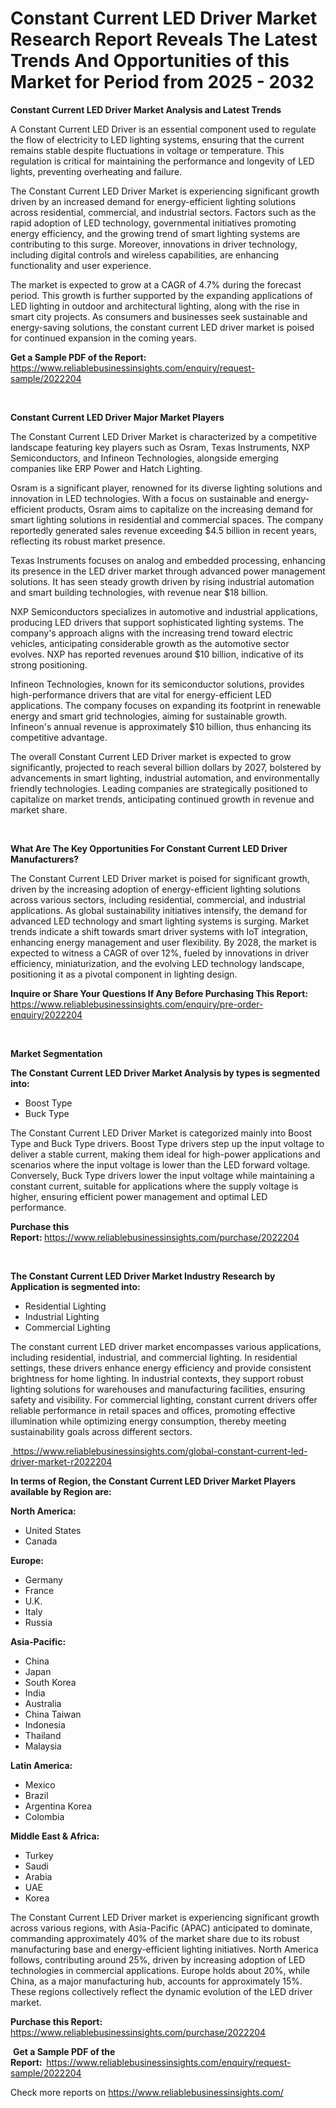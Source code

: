 <p><h1>Constant Current LED Driver Market Research Report Reveals The Latest Trends And Opportunities of this Market for Period from 2025 - 2032</h1></p><p><strong>Constant Current LED Driver Market Analysis and Latest Trends</strong></p>
<p><p>A Constant Current LED Driver is an essential component used to regulate the flow of electricity to LED lighting systems, ensuring that the current remains stable despite fluctuations in voltage or temperature. This regulation is critical for maintaining the performance and longevity of LED lights, preventing overheating and failure.</p><p>The Constant Current LED Driver Market is experiencing significant growth driven by an increased demand for energy-efficient lighting solutions across residential, commercial, and industrial sectors. Factors such as the rapid adoption of LED technology, governmental initiatives promoting energy efficiency, and the growing trend of smart lighting systems are contributing to this surge. Moreover, innovations in driver technology, including digital controls and wireless capabilities, are enhancing functionality and user experience.</p><p>The market is expected to grow at a CAGR of 4.7% during the forecast period. This growth is further supported by the expanding applications of LED lighting in outdoor and architectural lighting, along with the rise in smart city projects. As consumers and businesses seek sustainable and energy-saving solutions, the constant current LED driver market is poised for continued expansion in the coming years.</p></p>
<p><strong>Get a Sample PDF of the Report:&nbsp;</strong> <a href="https://www.reliablebusinessinsights.com/enquiry/request-sample/2022204?utm_campaign=2142&utm_medium=2&utm_source=Github&utm_content=ia&utm_term=12022025&utm_id=constant-current-led-driver">https://www.reliablebusinessinsights.com/enquiry/request-sample/2022204</a></p>
<p>&nbsp;</p>
<p><strong>Constant Current LED Driver Major Market Players</strong></p>
<p><p>The Constant Current LED Driver Market is characterized by a competitive landscape featuring key players such as Osram, Texas Instruments, NXP Semiconductors, and Infineon Technologies, alongside emerging companies like ERP Power and Hatch Lighting. </p><p>Osram is a significant player, renowned for its diverse lighting solutions and innovation in LED technologies. With a focus on sustainable and energy-efficient products, Osram aims to capitalize on the increasing demand for smart lighting solutions in residential and commercial spaces. The company reportedly generated sales revenue exceeding $4.5 billion in recent years, reflecting its robust market presence.</p><p>Texas Instruments focuses on analog and embedded processing, enhancing its presence in the LED driver market through advanced power management solutions. It has seen steady growth driven by rising industrial automation and smart building technologies, with revenue near $18 billion.</p><p>NXP Semiconductors specializes in automotive and industrial applications, producing LED drivers that support sophisticated lighting systems. The company's approach aligns with the increasing trend toward electric vehicles, anticipating considerable growth as the automotive sector evolves. NXP has reported revenues around $10 billion, indicative of its strong positioning.</p><p>Infineon Technologies, known for its semiconductor solutions, provides high-performance drivers that are vital for energy-efficient LED applications. The company focuses on expanding its footprint in renewable energy and smart grid technologies, aiming for sustainable growth. Infineon's annual revenue is approximately $10 billion, thus enhancing its competitive advantage.</p><p>The overall Constant Current LED Driver market is expected to grow significantly, projected to reach several billion dollars by 2027, bolstered by advancements in smart lighting, industrial automation, and environmentally friendly technologies. Leading companies are strategically positioned to capitalize on market trends, anticipating continued growth in revenue and market share.</p></p>
<p>&nbsp;</p>
<p><strong>What Are The Key Opportunities For Constant Current LED Driver Manufacturers?</strong></p>
<p><p>The Constant Current LED Driver market is poised for significant growth, driven by the increasing adoption of energy-efficient lighting solutions across various sectors, including residential, commercial, and industrial applications. As global sustainability initiatives intensify, the demand for advanced LED technology and smart lighting systems is surging. Market trends indicate a shift towards smart driver systems with IoT integration, enhancing energy management and user flexibility. By 2028, the market is expected to witness a CAGR of over 12%, fueled by innovations in driver efficiency, miniaturization, and the evolving LED technology landscape, positioning it as a pivotal component in lighting design.</p></p>
<p><strong>Inquire or Share Your Questions If Any Before Purchasing This Report:</strong> <a href="https://www.reliablebusinessinsights.com/enquiry/pre-order-enquiry/2022204?utm_campaign=2142&utm_medium=2&utm_source=Github&utm_content=ia&utm_term=12022025&utm_id=constant-current-led-driver">https://www.reliablebusinessinsights.com/enquiry/pre-order-enquiry/2022204</a></p>
<p>&nbsp;</p>
<p><strong>Market Segmentation</strong></p>
<p><strong>The Constant Current LED Driver Market Analysis by types is segmented into:</strong></p>
<p><ul><li>Boost Type</li><li>Buck Type</li></ul></p>
<p><p>The Constant Current LED Driver Market is categorized mainly into Boost Type and Buck Type drivers. Boost Type drivers step up the input voltage to deliver a stable current, making them ideal for high-power applications and scenarios where the input voltage is lower than the LED forward voltage. Conversely, Buck Type drivers lower the input voltage while maintaining a constant current, suitable for applications where the supply voltage is higher, ensuring efficient power management and optimal LED performance.</p></p>
<p><strong>Purchase this Report:&nbsp;</strong><a href="https://www.reliablebusinessinsights.com/purchase/2022204?utm_campaign=2142&utm_medium=2&utm_source=Github&utm_content=ia&utm_term=12022025&utm_id=constant-current-led-driver">https://www.reliablebusinessinsights.com/purchase/2022204</a></p>
<p>&nbsp;</p>
<p><strong>The Constant Current LED Driver Market Industry Research by Application is segmented into:</strong></p>
<p><ul><li>Residential Lighting</li><li>Industrial Lighting</li><li>Commercial Lighting</li></ul></p>
<p><p>The constant current LED driver market encompasses various applications, including residential, industrial, and commercial lighting. In residential settings, these drivers enhance energy efficiency and provide consistent brightness for home lighting. In industrial contexts, they support robust lighting solutions for warehouses and manufacturing facilities, ensuring safety and visibility. For commercial lighting, constant current drivers offer reliable performance in retail spaces and offices, promoting effective illumination while optimizing energy consumption, thereby meeting sustainability goals across different sectors.</p></p>
<p><a href="https://www.reliablebusinessinsights.com/global-constant-current-led-driver-market-r2022204?utm_campaign=2142&utm_medium=2&utm_source=Github&utm_content=ia&utm_term=12022025&utm_id=constant-current-led-driver">&nbsp;https://www.reliablebusinessinsights.com/global-constant-current-led-driver-market-r2022204</a></p>
<p><strong>In terms of Region, the Constant Current LED Driver Market Players available by Region are:</strong></p>
<p>
    <p> <strong> North America: </strong>
        <ul>
            <li>United States</li>
            <li>Canada</li>
        </ul>
        </p> 
    <p> <strong> Europe: </strong>
        <ul>
            <li>Germany</li>
            <li>France</li>
            <li>U.K.</li>
            <li>Italy</li>
            <li>Russia</li>
        </ul>
        </p> 
    <p> <strong> Asia-Pacific: </strong>
        <ul>
            <li>China</li>
            <li>Japan</li>
            <li>South Korea</li>
            <li>India</li>
            <li>Australia</li>
            <li>China Taiwan</li>
            <li>Indonesia</li>
            <li>Thailand</li>
            <li>Malaysia</li>
        </ul>
        </p> 
    <p> <strong> Latin America: </strong>
        <ul>
            <li>Mexico</li>
            <li>Brazil</li>
            <li>Argentina Korea</li>
            <li>Colombia</li>
        </ul>
        </p> 
    <p> <strong> Middle East & Africa: </strong>
        <ul>
            <li>Turkey</li>
            <li>Saudi</li>
            <li>Arabia</li>
            <li>UAE</li>
            <li>Korea</li>
        </ul>
    </p>
    </p>
<p><p>The Constant Current LED Driver market is experiencing significant growth across various regions, with Asia-Pacific (APAC) anticipated to dominate, commanding approximately 40% of the market share due to its robust manufacturing base and energy-efficient lighting initiatives. North America follows, contributing around 25%, driven by increasing adoption of LED technologies in commercial applications. Europe holds about 20%, while China, as a major manufacturing hub, accounts for approximately 15%. These regions collectively reflect the dynamic evolution of the LED driver market.</p></p>
<p><strong>Purchase this Report: </strong><a href="https://www.reliablebusinessinsights.com/purchase/2022204?utm_campaign=2142&utm_medium=2&utm_source=Github&utm_content=ia&utm_term=12022025&utm_id=constant-current-led-driver">https://www.reliablebusinessinsights.com/purchase/2022204</a></p>
<p>&nbsp;<strong>Get a Sample PDF of the Report:&nbsp;&nbsp;</strong><a href="https://www.reliablebusinessinsights.com/enquiry/request-sample/2022204?utm_campaign=2142&utm_medium=2&utm_source=Github&utm_content=ia&utm_term=12022025&utm_id=constant-current-led-driver">https://www.reliablebusinessinsights.com/enquiry/request-sample/2022204</a></p>
<p><strong></strong></p>
<p>Check more reports on <a href="https://www.reliablebusinessinsights.com/?utm_campaign=2142&utm_medium=2&utm_source=Github&utm_content=ia&utm_term=12022025&utm_id=constant-current-led-driver">https://www.reliablebusinessinsights.com/</a></p>